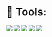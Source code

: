 # 🔧 Tools:
<img src="https://img.shields.io/badge/Python-blue?style=flat-square&logo=Python&logoColor=white"/>  <img src="https://img.shields.io/badge/R-blue?style=flat-square&logo=R&logoColor=white"/>  <img src="https://img.shields.io/badge/SAS-blue?style=flat-square&logo=SAS&logoColor=white"/>  <img src="https://img.shields.io/badge/Adobe Illustrator-orange?style=flat-square&logo=Adobe Illustrator&logoColor=SaddleBrown"/>   <img src="https://img.shields.io/badge/Adobe Photoshop-dodgerblue?style=flat-square&logo=Adobe Photoshop&logoColor=Navy"/> 
